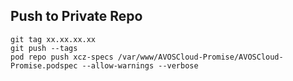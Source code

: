 ## Push to Private Repo

```
git tag xx.xx.xx.xx
git push --tags
pod repo push xcz-specs /var/www/AVOSCloud-Promise/AVOSCloud-Promise.podspec --allow-warnings --verbose
```

